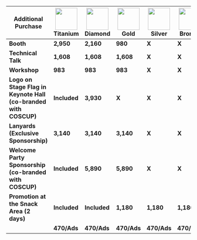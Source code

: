 <script setup lang="ts">
import AddonAdsPart from './addon-ads.md'
</script>

| Additional Purchase                                             | ![](/@/assets/images/sponsorships/levels/titanium.webp) Titanium | ![](/@/assets/images/sponsorships/levels/diamond.webp) Diamond | ![](/@/assets/images/sponsorships/levels/gold.webp) Gold | ![](/@/assets/images/sponsorships/levels/sliver.webp) Silver | ![](/@/assets/images/sponsorships/levels/bronze.webp) Bronze | ![](/@/assets/images/sponsorships/levels/friend.webp) Friend |
| --------------------------------------------------------------- | ---------------------------------------------------------------- | -------------------------------------------------------------- | -------------------------------------------------------- | ------------------------------------------------------------ | ------------------------------------------------------------ | ------------------------------------------------------------ |
| **Booth**                                                       | **2,950**                                                        | **2,160**                                                      | **980**                                                  | **X**                                                        | **X**                                                        | **X**                                                        |
| **Technical Talk**                                              | **1,608**                                                        | **1,608**                                                      | **1,608**                                                | **X**                                                        | **X**                                                        | **X**                                                        |
| **Workshop**                                                    | **983**                                                          | **983**                                                        | **983**                                                  | **X**                                                        | **X**                                                        | **X**                                                        |
| **Logo on Stage Flag in Keynote Hall (co-branded with COSCUP)** | **Included**                                                     | **3,930**                                                      | **X**                                                    | **X**                                                        | **X**                                                        | **X**                                                        |
| **Lanyards (Exclusive Sponsorship)**                            | **3,140**                                                        | **3,140**                                                      | **3,140**                                                | **X**                                                        | **X**                                                        | **X**                                                        |
| **Welcome Party Sponsorship (co-branded with COSCUP)**          | **Included**                                                     | **5,890**                                                      | **5,890**                                                | **X**                                                        | **X**                                                        | **X**                                                        |
| **Promotion at the Snack Area (2 days)**                        | **Included**                                                     | **Included**                                                   | **1,180**                                                | **1,180**                                                    | **1,180**                                                    | **1,180**                                                    |
| <AddonAdsPart />                                                | **470/Ads**                                                      | **470/Ads**                                                    | **470/Ads**                                              | **470/Ads**                                                  | **470/Ads**                                                  | **470/Ads**                                                  |

<style scoped>
table {
  tr {
    th {
      text-align: center;
      word-break: keep-all;
      >img {
        margin: 0 auto;
        width: 60px;
        height: 60px;
      }
    }

    td {
      :deep(p) {
        margin: 6px 0;
      }

      :deep(ul) {
        margin: 0;
      }
    }

    th:nth-child(n+2) {
      width: 95px;
    }

  }
}
</style>
